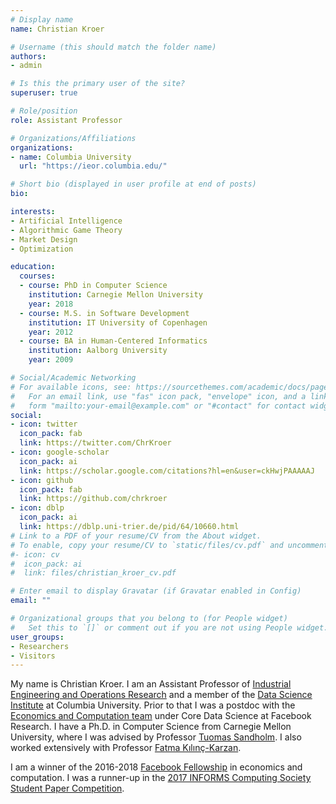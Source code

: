 ```yaml
---
# Display name
name: Christian Kroer

# Username (this should match the folder name)
authors:
- admin

# Is this the primary user of the site?
superuser: true

# Role/position
role: Assistant Professor

# Organizations/Affiliations
organizations:
- name: Columbia University
  url: "https://ieor.columbia.edu/"

# Short bio (displayed in user profile at end of posts)
bio: 

interests:
- Artificial Intelligence
- Algorithmic Game Theory
- Market Design
- Optimization

education:
  courses:
  - course: PhD in Computer Science
    institution: Carnegie Mellon University
    year: 2018
  - course: M.S. in Software Development
    institution: IT University of Copenhagen
    year: 2012
  - course: BA in Human-Centered Informatics
    institution: Aalborg University
    year: 2009

# Social/Academic Networking
# For available icons, see: https://sourcethemes.com/academic/docs/page-builder/#icons
#   For an email link, use "fas" icon pack, "envelope" icon, and a link in the
#   form "mailto:your-email@example.com" or "#contact" for contact widget.
social:
- icon: twitter
  icon_pack: fab
  link: https://twitter.com/ChrKroer
- icon: google-scholar
  icon_pack: ai
  link: https://scholar.google.com/citations?hl=en&user=ckHwjPAAAAAJ
- icon: github
  icon_pack: fab
  link: https://github.com/chrkroer
- icon: dblp
  icon_pack: ai
  link: https://dblp.uni-trier.de/pid/64/10660.html
# Link to a PDF of your resume/CV from the About widget.
# To enable, copy your resume/CV to `static/files/cv.pdf` and uncomment the lines below.  
#- icon: cv
#  icon_pack: ai
#  link: files/christian_kroer_cv.pdf

# Enter email to display Gravatar (if Gravatar enabled in Config)
email: ""

# Organizational groups that you belong to (for People widget)
#   Set this to `[]` or comment out if you are not using People widget.
user_groups:
- Researchers
- Visitors
---
```

My name is Christian Kroer. I am an Assistant Professor of [Industrial Engineering and Operations Research](https://ieor.columbia.edu/) and a member of the [Data Science Institute](https://datascience.columbia.edu) at Columbia University. Prior to that I was a postdoc with the [Economics and Computation team](https://research.fb.com/category/economics-and-computation/) under Core Data Science at Facebook Research. I have a Ph.D. in Computer Science from Carnegie Mellon University, where I was advised by Professor [Tuomas Sandholm](http://www.cs.cmu.edu/~sandholm/). I also worked extensively with Professor [Fatma Kılınç-Karzan](https://www.andrew.cmu.edu/user/fkilinc/).

I am a winner of the 2016-2018 [Facebook Fellowship](https://research.facebook.com/blog/announcing-the-2016-2017-cohort-of-facebook-fellows/) in economics and computation. I was a runner-up in the [2017 INFORMS Computing Society Student Paper Competition](https://www.informs.org/Recognizing-Excellence/Award-Recipients/Christian-Kroer).
